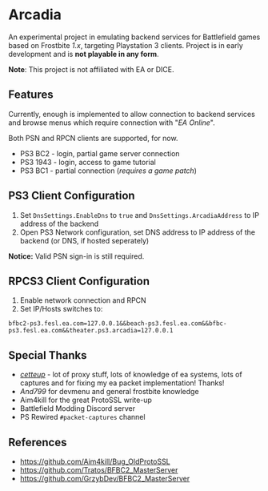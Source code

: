 # Arcadia

An experimental project in emulating backend services for Battlefield games based on Frostbite *1.x*, targeting Playstation 3 clients. Project is in early development and is **not playable in any form**. 

**Note**: This project is not affiliated with EA or DICE.

## Features

Currently, enough is implemented to allow connection to backend services and browse menus which require connection with "*EA Online*".

Both PSN and RPCN clients are supported, for now.

* PS3 BC2 - login, partial game server connection
* PS3 1943 - login, access to game tutorial
* PS3 BC1 - partial connection (*requires a game patch*)

## PS3 Client Configuration

1. Set `DnsSettings.EnableDns` to `true` and `DnsSettings.ArcadiaAddress` to IP address of the backend
2. Open PS3 Network configuration, set DNS address to IP address of the backend (or DNS, if hosted seperately)

**Notice:** Valid PSN sign-in is still required.

## RPCS3 Client Configuration

1. Enable network connection and RPCN
1. Set IP/Hosts switches to:

```
bfbc2-ps3.fesl.ea.com=127.0.0.1&&beach-ps3.fesl.ea.com&&bfbc-ps3.fesl.ea.com&&theater.ps3.arcadia=127.0.0.1
```

## Special Thanks

* *[cetteup](https://github.com/cetteup)* - lot of proxy stuff, lots of knowledge of ea systems, lots of captures and for fixing my ea packet implementation! Thanks! 
* *And799* for devmenu and general frostbite knowledge
* Aim4kill for the great ProtoSSL write-up
* Battlefield Modding Discord server
* PS Rewired `#packet-captures` channel

## References

* https://github.com/Aim4kill/Bug_OldProtoSSL
* https://github.com/Tratos/BFBC2_MasterServer
* https://github.com/GrzybDev/BFBC2_MasterServer